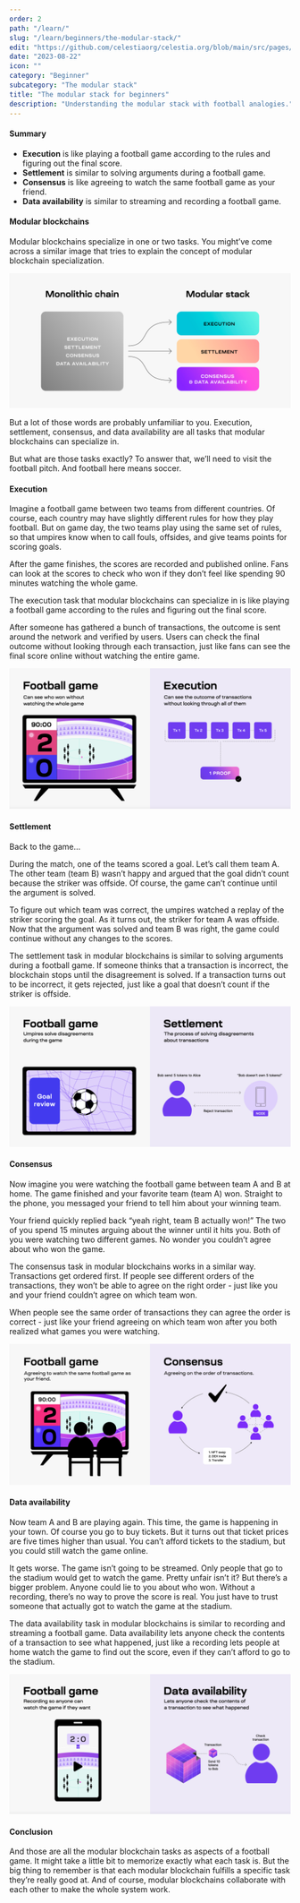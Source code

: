 ```yaml
---
order: 2
path: "/learn/"
slug: "/learn/beginners/the-modular-stack/"
edit: "https://github.com/celestiaorg/celestia.org/blob/main/src/pages/markdown-pages/learn/The%20modular%20stack-the%20modular%20stack%20for%20beginners.md"
date: "2023-08-22"
icon: ""
category: "Beginner"
subcategory: "The modular stack"
title: "The modular stack for beginners"
description: "Understanding the modular stack with football analogies."
---
```


<head>
  <meta name="twitter:card" content="summary_large_image">
  <meta name="twitter:site" content="@CelestiaOrg">
  <meta name="twitter:creator" content="@likebeckett">
  <meta name="twitter:title" content="Benefits of Modular Blockchains">
  <meta name="twitter:description" content="Understanding the modular stack with football analogies.">
  <meta name="twitter:image" content="https://raw.githubusercontent.com/celestiaorg/celestia.org/main/src/pages/markdown-pages/learn/images/learn-modular-twitter-card.png">
</head>

#### Summary
- **Execution** is like playing a football game according to the rules and figuring out the final score.
- **Settlement** is similar to solving arguments during a football game.
- **Consensus** is like agreeing to watch the same football game as your friend.
- **Data availability** is similar to streaming and recording a football game.

#### Modular blockchains
Modular blockchains specialize in one or two tasks. You might’ve come across a similar image that tries to explain the concept of modular blockchain specialization.

![GATSBY_EMPTY_ALT](./images/modular-monolithic-comparison.png)

But a lot of those words are probably unfamiliar to you. Execution, settlement, consensus, and data availability are all tasks that modular blockchains can specialize in.

But what are those tasks exactly? To answer that, we’ll need to visit the football pitch. And football here means soccer.

#### Execution
Imagine a football game between two teams from different countries. Of course, each country may have slightly different rules for how they play football. But on game day, the two teams play using the same set of rules, so that umpires know when to call fouls, offsides, and give teams points for scoring goals.

After the game finishes, the scores are recorded and published online. Fans can look at the scores to check who won if they don’t feel like spending 90 minutes watching the whole game.

The execution task that modular blockchains can specialize in is like playing a football game according to the rules and figuring out the final score.

After someone has gathered a bunch of transactions, the outcome is sent around the network and verified by users. Users can check the final outcome without looking through each transaction, just like fans can see the final score online without watching the entire game.

![GATSBY_EMPTY_ALT](./images/execution-analogy.png)

#### Settlement
Back to the game…

During the match, one of the teams scored a goal. Let’s call them team A. The other team (team B) wasn’t happy and argued that the goal didn’t count because the striker was offside. Of course, the game can’t continue until the argument is solved.

To figure out which team was correct, the umpires watched a replay of the striker scoring the goal. As it turns out, the striker for team A was offside. Now that the argument was solved and team B was right, the game could continue without any changes to the scores.

The settlement task in modular blockchains is similar to solving arguments during a football game. If someone thinks that a transaction is incorrect, the blockchain stops until the disagreement is solved. If a transaction turns out to be incorrect, it gets rejected, just like a goal that doesn’t count if the striker is offside.

![GATSBY_EMPTY_ALT](./images/settlement-analogy.png)

#### Consensus
Now imagine you were watching the football game between team A and B at home. The game finished and your favorite team (team A) won. Straight to the phone, you messaged your friend to tell him about your winning team.

Your friend quickly replied back “yeah right, team B actually won!” The two of you spend 15 minutes arguing about the winner until it hits you. Both of you were watching two different games. No wonder you couldn’t agree about who won the game.

The consensus task in modular blockchains works in a similar way. Transactions get ordered first. If people see different orders of the transactions, they won’t be able to agree on the right order - just like you and your friend couldn’t agree on which team won.

When people see the same order of transactions they can agree the order is correct - just like your friend agreeing on which team won after you both realized what games you were watching.

![GATSBY_EMPTY_ALT](./images/consensus-analogy.png)

#### Data availability
Now team A and B are playing again. This time, the game is happening in your town. Of course you go to buy tickets. But it turns out that ticket prices are five times higher than usual. You can’t afford tickets to the stadium, but you could still watch the game online.

It gets worse. The game isn’t going to be streamed. Only people that go to the stadium would get to watch the game. Pretty unfair isn’t it? But there’s a bigger problem. Anyone could lie to you about who won. Without a recording, there’s no way to prove the score is real. You just have to trust someone that actually got to watch the game at the stadium.

The data availability task in modular blockchains is similar to recording and streaming a football game. Data availability lets anyone check the contents of a transaction to see what happened, just like a recording lets people at home watch the game to find out the score, even if they can’t afford to go to the stadium.

![GATSBY_EMPTY_ALT](./images/data-availability-analogy.png)

#### Conclusion
And those are all the modular blockchain tasks as aspects of a football game. It might take a little bit to memorize exactly what each task is. But the big thing to remember is that each modular blockchain fulfills a specific task they’re really good at. And of course, modular blockchains collaborate with each other to make the whole system work.

